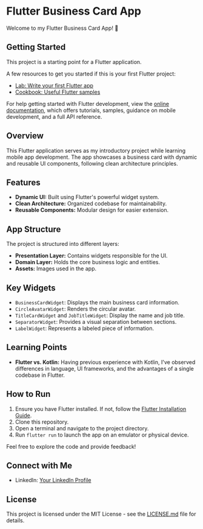 # Flutter Business Card App

Welcome to my Flutter Business Card App! 🚀

## Getting Started

This project is a starting point for a Flutter application.

A few resources to get you started if this is your first Flutter project:

- [Lab: Write your first Flutter app](https://docs.flutter.dev/get-started/codelab)
- [Cookbook: Useful Flutter samples](https://docs.flutter.dev/cookbook)

For help getting started with Flutter development, view the
[online documentation](https://docs.flutter.dev/), which offers tutorials,
samples, guidance on mobile development, and a full API reference.


## Overview

This Flutter application serves as my introductory project while learning mobile app development. The app showcases a business card with dynamic and reusable UI components, following clean architecture principles.

## Features

- **Dynamic UI:** Built using Flutter's powerful widget system.
- **Clean Architecture:** Organized codebase for maintainability.
- **Reusable Components:** Modular design for easier extension.

## App Structure

The project is structured into different layers:

- **Presentation Layer:** Contains widgets responsible for the UI.
- **Domain Layer:** Holds the core business logic and entities.
- **Assets:** Images used in the app.

## Key Widgets

- `BusinessCardWidget`: Displays the main business card information.
- `CircleAvatarWidget`: Renders the circular avatar.
- `TitleCardWidget` and `JobTitleWidget`: Display the name and job title.
- `SeparatorWidget`: Provides a visual separation between sections.
- `LabelWidget`: Represents a labeled piece of information.

## Learning Points

- **Flutter vs. Kotlin:** Having previous experience with Kotlin, I've observed differences in language, UI frameworks, and the advantages of a single codebase in Flutter.

## How to Run

1. Ensure you have Flutter installed. If not, follow the [Flutter Installation Guide](https://flutter.dev/docs/get-started/install).
2. Clone this repository.
3. Open a terminal and navigate to the project directory.
4. Run `flutter run` to launch the app on an emulator or physical device.

Feel free to explore the code and provide feedback!

## Connect with Me

- LinkedIn: [Your LinkedIn Profile](https://www.linkedin.com/in/haitham-attab-99435a21b/)

## License

This project is licensed under the MIT License - see the [LICENSE.md](LICENSE.md) file for details.

